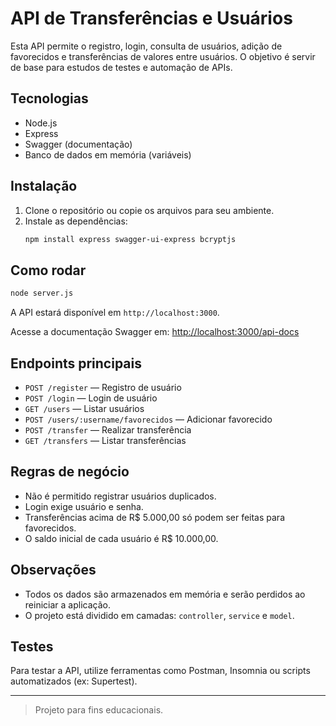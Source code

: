 # API de Transferências e Usuários

Esta API permite o registro, login, consulta de usuários, adição de favorecidos e transferências de valores entre usuários. O objetivo é servir de base para estudos de testes e automação de APIs.

## Tecnologias
- Node.js
- Express
- Swagger (documentação)
- Banco de dados em memória (variáveis)

## Instalação

1. Clone o repositório ou copie os arquivos para seu ambiente.
2. Instale as dependências:
   ```bash
   npm install express swagger-ui-express bcryptjs
   ```

## Como rodar

```bash
node server.js
```

A API estará disponível em `http://localhost:3000`.

Acesse a documentação Swagger em: [http://localhost:3000/api-docs](http://localhost:3000/api-docs)

## Endpoints principais

- `POST /register` — Registro de usuário
- `POST /login` — Login de usuário
- `GET /users` — Listar usuários
- `POST /users/:username/favorecidos` — Adicionar favorecido
- `POST /transfer` — Realizar transferência
- `GET /transfers` — Listar transferências

## Regras de negócio
- Não é permitido registrar usuários duplicados.
- Login exige usuário e senha.
- Transferências acima de R$ 5.000,00 só podem ser feitas para favorecidos.
- O saldo inicial de cada usuário é R$ 10.000,00.

## Observações
- Todos os dados são armazenados em memória e serão perdidos ao reiniciar a aplicação.
- O projeto está dividido em camadas: `controller`, `service` e `model`.

## Testes
Para testar a API, utilize ferramentas como Postman, Insomnia ou scripts automatizados (ex: Supertest).

---

> Projeto para fins educacionais.
